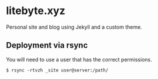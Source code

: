 # litebyte.xyz
Personal site and blog using Jekyll and a custom theme.

## Deployment via rsync
You will need to use a user that has the correct permissions.
```
$ rsync -rtvzh _site user@server:/path/
```